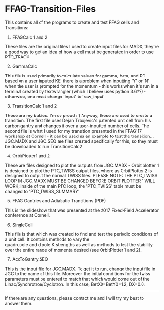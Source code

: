 # FFAG-Transition-Files
This contains all of the programs to create and test FFAG cells and Transitions:

1) FFAGCalc 1 and 2

These files are the original files I used to create input files for MADX; they're a good way to get an idea of how a cell must 
be generated in order to use PTC_TRACK


2) GammaCalc 

This file is used primarily to calculate values for gamma, beta, and PC based on a user inputed KE; there is a problem when 
inputting 'Y' or 'N' when the user is prompted for the momentum - this works when it's run in a terminal created by 
textwrangler (which I believe uses python 3.6??) - otherwise, one must change 'input' to 'raw_input' 


3) TransitionCalc 1 and 2

These are my babies.  I'm so proud :') Anyway, these are used to create a transition. The first file uses Dejan Trbojevic's 
patented unit cell from his carbon gantry and changes it over a user-inputted number of cells. The second file is what I used 
for my transition presented in the FFAG'17 workshop at Cornell - it can be used as an example to test the transition... 
JGC.MADX and JGC.SEQ are files created specifically for this, so they must be downloaded to run TransitionCalc2


4) OrbitPlotter1 and 2

These are files designed to plot the outputs from JGC.MADX - Orbit plotter 1 is designed to plot the PTC_TWISS output files, 
where as OrbitPlotter 2 is designed to output the normal TWISS files.  PLEASE NOTE: THE PTC_TWISS LOOP IN JGC.MADX MUST BE 
CHANGED BEFORE ORBIT PLOTTER 1 WILL WORK; inside of the main PTC loop, the 'PTC_TWISS' table must be changed to 
'PTC_TWISS_SUMMARY'


5) FFAG Gantries and Adiabatic Transitions (PDF)

This is the slideshow that was presented at the 2017 Fixed-Field Accelerator conference at Cornell. 


6) SingleCell

This file is that which was created to find and test the periodic conditions of a unit cell. It contains methods to vary the  
quadrupole and dipole K strengths as well as methods to test the stability over the entire range of momenta desired (see 
OrbitPlotter 1 and 2).  


7) AccToGantry.SEQ

This is the input file for JGC.MADX.  To get it to run, change the input file in JGC to the name of this file.  Moreover, the initial conditions for the twiss parameters must be entered to match that which would come out of the Linac/Synchrotron/Cyclotron. In this case, BetX0=BetY0=1.2, DX=0.0. 


-------------------------------------------------------------------------------------------------------------------------------
If there are any questions, please contact me and I will try my best to answer them.  
